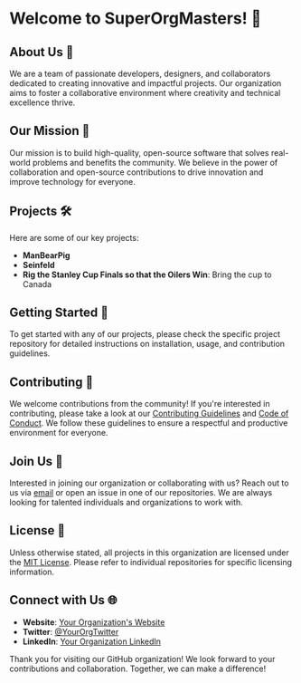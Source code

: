 # Welcome to SuperOrgMasters! 🎉

## About Us 🏢

We are a team of passionate developers, designers, and collaborators dedicated to creating innovative and impactful projects. Our organization aims to foster a collaborative environment where creativity and technical excellence thrive.

## Our Mission 🚀

Our mission is to build high-quality, open-source software that solves real-world problems and benefits the community. We believe in the power of collaboration and open-source contributions to drive innovation and improve technology for everyone.

## Projects 🛠️

Here are some of our key projects:

- **ManBearPig**
- **Seinfeld**
- **Rig the Stanley Cup Finals so that the Oilers Win**: Bring the cup to Canada


## Getting Started 🌟

To get started with any of our projects, please check the specific project repository for detailed instructions on installation, usage, and contribution guidelines.

## Contributing 🤝

We welcome contributions from the community! If you're interested in contributing, please take a look at our [Contributing Guidelines](Contributing.md) and [Code of Conduct](CODE_OF_CONDUCT.md). We follow these guidelines to ensure a respectful and productive environment for everyone.

## Join Us 👥

Interested in joining our organization or collaborating with us? Reach out to us via [email](mailto:techsupport.charles@gmail.com) or open an issue in one of our repositories. We are always looking for talented individuals and organizations to work with.

## License 📜

Unless otherwise stated, all projects in this organization are licensed under the [MIT License](LICENSE). Please refer to individual repositories for specific licensing information.

## Connect with Us 🌐

- **Website**: [Your Organization's Website](https://your-organization-website.com)
- **Twitter**: [@YourOrgTwitter](https://twitter.com/YourOrgTwitter)
- **LinkedIn**: [Your Organization LinkedIn](https://www.linkedin.com/company/your-organization)

Thank you for visiting our GitHub organization! We look forward to your contributions and collaboration. Together, we can make a difference!

